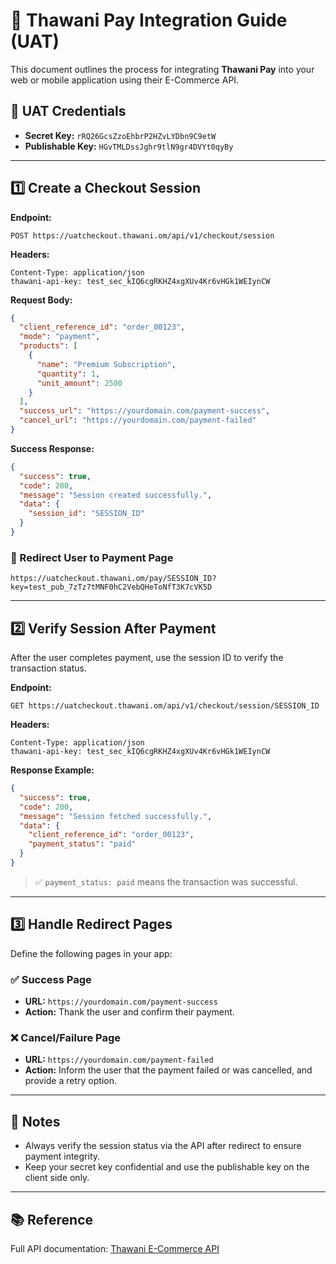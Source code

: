 # 🧾 Thawani Pay Integration Guide (UAT)

This document outlines the process for integrating **Thawani Pay** into your web or mobile application using their E-Commerce API.

## 🔑 UAT Credentials

- **Secret Key:** `rRQ26GcsZzoEhbrP2HZvLYDbn9C9etW`
- **Publishable Key:** `HGvTMLDssJghr9tlN9gr4DVYt0qyBy`

---

## 1️⃣ Create a Checkout Session

**Endpoint:**
```
POST https://uatcheckout.thawani.om/api/v1/checkout/session
```

**Headers:**
```http
Content-Type: application/json
thawani-api-key: test_sec_kIQ6cgRKHZ4xgXUv4Kr6vHGk1WEIynCW
```

**Request Body:**
```json
{
  "client_reference_id": "order_00123",
  "mode": "payment",
  "products": [
    {
      "name": "Premium Subscription",
      "quantity": 1,
      "unit_amount": 2500
    }
  ],
  "success_url": "https://yourdomain.com/payment-success",
  "cancel_url": "https://yourdomain.com/payment-failed"
}
```

**Success Response:**
```json
{
  "success": true,
  "code": 200,
  "message": "Session created successfully.",
  "data": {
    "session_id": "SESSION_ID"
  }
}
```

### 🔁 Redirect User to Payment Page

```text
https://uatcheckout.thawani.om/pay/SESSION_ID?key=test_pub_7zTz7tMNF0hC2VebQHeToNfT3K7cVK5D
```

---

## 2️⃣ Verify Session After Payment

After the user completes payment, use the session ID to verify the transaction status.

**Endpoint:**
```
GET https://uatcheckout.thawani.om/api/v1/checkout/session/SESSION_ID
```

**Headers:**
```http
Content-Type: application/json
thawani-api-key: test_sec_kIQ6cgRKHZ4xgXUv4Kr6vHGk1WEIynCW
```

**Response Example:**
```json
{
  "success": true,
  "code": 200,
  "message": "Session fetched successfully.",
  "data": {
    "client_reference_id": "order_00123",
    "payment_status": "paid"
  }
}
```

> ✅ `payment_status: paid` means the transaction was successful.

---

## 3️⃣ Handle Redirect Pages

Define the following pages in your app:

### ✅ Success Page

- **URL:** `https://yourdomain.com/payment-success`
- **Action:** Thank the user and confirm their payment.

### ❌ Cancel/Failure Page

- **URL:** `https://yourdomain.com/payment-failed`
- **Action:** Inform the user that the payment failed or was cancelled, and provide a retry option.

---

## 📌 Notes

- Always verify the session status via the API after redirect to ensure payment integrity.
- Keep your secret key confidential and use the publishable key on the client side only.

---

## 📚 Reference

Full API documentation: [Thawani E-Commerce API](https://thawani-technologies.stoplight.io/docs/thawani-ecommerce-api/5534c91789a48-thawani-e-commerce-api)
